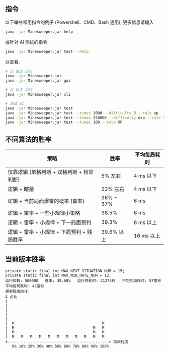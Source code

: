 ## 指令

以下举些常用指令的例子 (Powershell、CMD、Bash 通用), 更多信息请输入

```sh
java -jar Minesweeper.jar help
```

或针对 AI 测试的指令

```sh
java -jar Minesweeper.jar test --help
```

以查看.

```sh
# 以 GUI 运行
java -jar Minesweeper.jar
java -jar Minesweeper.jar gui

# 以 CLI 运行
java -jar Minesweeper.jar cli

# 测试 AI
java -jar Minesweeper.jar test
java -jar Minesweeper.jar test --times 1000 --difficulty 3 --rule xp
java -jar Minesweeper.jar test --times 250000 --difficulty exp --rule 7
java -jar Minesweeper.jar test --times 100 --rule XP
```

## 不同算法的胜率

| 策略 | 胜率 | 平均每局耗时 |
| ---- | ---- | ---- |
| 仅靠逻辑 (单格判断 + 双格判断 + 枚举判断)   | 5% 左右    | 4 ms 以下  |
| 逻辑 + 瞎猜                               | 23% 左右   | 4 ms 以下  |
| 逻辑 + 当前局面爆雷的概率 (雷率)           | 36% ~ 37%  | 6 ms       |
| 逻辑 + 雷率 + 一些小规律小策略             | 38.5%      | 6 ms       |
| 逻辑 + 雷率 + 小规律 + 下一局面预判        | 39.3%      | 8 ms 以上  |
| 逻辑 + 雷率 + 小规律 + 下局预判 + 残局胜率  | 39.6% 以上 | 16 ms 以上 |

## 当前版本胜率

```
private static final int MAX_NEXT_SITUATION_NUM = 15;
private static final int MAX_WIN_RATE_NUM = 12;
运行局数: 500000   胜率: 39.68%   运行总耗时: 21275秒   平均胜局耗时: 57毫秒   平均每局耗时: 42毫秒
探索程度统计:
A 占比
|
|
|
|
|
|  M                                       M
|  M                                   M   M
|  M                                   M   M
|  M   M   M   M   M   M   M   M   M   M   M
+---------------------------------------------> 探索程度
   0% 10% 20% 30% 40% 50% 60% 70% 80% 90% 100%
```
